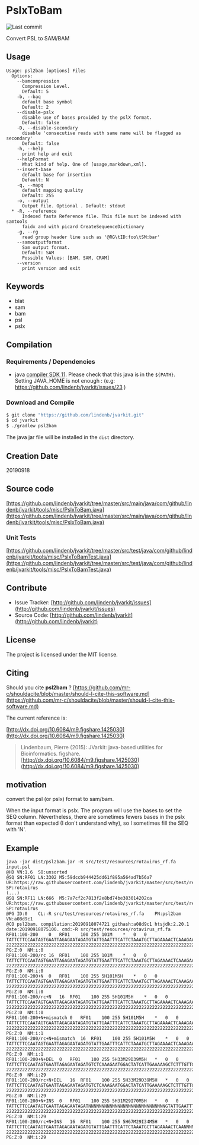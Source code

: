 # PslxToBam

![Last commit](https://img.shields.io/github/last-commit/lindenb/jvarkit.png)

Convert PSL to SAM/BAM


## Usage

```
Usage: psl2bam [options] Files
  Options:
    --bamcompression
      Compression Level.
      Default: 5
    -b, --baq
      default base symbol
      Default: 2
    --disable-pslx
      disable use of bases provided by the pslX format.
      Default: false
    -D, --disable-secondary
      disable 'consecutive reads with same name will be flagged as secondary'
      Default: false
    -h, --help
      print help and exit
    --helpFormat
      What kind of help. One of [usage,markdown,xml].
    --insert-base
      default base for insertion
      Default: N
    -q, --mapq
      default mapping quality
      Default: 255
    -o, --output
      Output file. Optional . Default: stdout
  * -R, --reference
      Indexed fasta Reference file. This file must be indexed with samtools 
      faidx and with picard CreateSequenceDictionary
    -g, --rg
      read group header line such as '@RG\tID:foo\tSM:bar'
    --samoutputformat
      Sam output format.
      Default: SAM
      Possible Values: [BAM, SAM, CRAM]
    --version
      print version and exit

```


## Keywords

 * blat
 * sam
 * bam
 * psl
 * pslx


## Compilation

### Requirements / Dependencies

* java [compiler SDK 11](https://jdk.java.net/11/). Please check that this java is in the `${PATH}`. Setting JAVA_HOME is not enough : (e.g: https://github.com/lindenb/jvarkit/issues/23 )


### Download and Compile

```bash
$ git clone "https://github.com/lindenb/jvarkit.git"
$ cd jvarkit
$ ./gradlew psl2bam
```

The java jar file will be installed in the `dist` directory.


## Creation Date

20190918

## Source code 

[https://github.com/lindenb/jvarkit/tree/master/src/main/java/com/github/lindenb/jvarkit/tools/misc/PslxToBam.java](https://github.com/lindenb/jvarkit/tree/master/src/main/java/com/github/lindenb/jvarkit/tools/misc/PslxToBam.java)

### Unit Tests

[https://github.com/lindenb/jvarkit/tree/master/src/test/java/com/github/lindenb/jvarkit/tools/misc/PslxToBamTest.java](https://github.com/lindenb/jvarkit/tree/master/src/test/java/com/github/lindenb/jvarkit/tools/misc/PslxToBamTest.java)


## Contribute

- Issue Tracker: [http://github.com/lindenb/jvarkit/issues](http://github.com/lindenb/jvarkit/issues)
- Source Code: [http://github.com/lindenb/jvarkit](http://github.com/lindenb/jvarkit)

## License

The project is licensed under the MIT license.

## Citing

Should you cite **psl2bam** ? [https://github.com/mr-c/shouldacite/blob/master/should-I-cite-this-software.md](https://github.com/mr-c/shouldacite/blob/master/should-I-cite-this-software.md)

The current reference is:

[http://dx.doi.org/10.6084/m9.figshare.1425030](http://dx.doi.org/10.6084/m9.figshare.1425030)

> Lindenbaum, Pierre (2015): JVarkit: java-based utilities for Bioinformatics. figshare.
> [http://dx.doi.org/10.6084/m9.figshare.1425030](http://dx.doi.org/10.6084/m9.figshare.1425030)


## motivation

convert the psl  (or pslx) format to sam/bam.

When the input format is pslx. The program will use the bases to set the SEQ column. Nevertheless, there are sometimes fewers bases in the pslx format than expected (I don't understand why), so I sometimes fill the SEQ with 'N'.

## Example

```
java -jar dist/psl2bam.jar -R src/test/resources/rotavirus_rf.fa   input.psl
@HD	VN:1.6	SO:unsorted
@SQ	SN:RF01	LN:3302	M5:59dccb944425dd61f895a564ad7b56a7	UR:https://raw.githubusercontent.com/lindenb/jvarkit/master/src/test/resources/rotavirus_rf.fa	SP:rotavirus
(...)
@SQ	SN:RF11	LN:666	M5:7a7cf2c7813f2e8bd74be383014202ca	UR:https://raw.githubusercontent.com/lindenb/jvarkit/master/src/test/resources/rotavirus_rf.fa	SP:rotavirus
@PG	ID:0	CL:-R src/test/resources/rotavirus_rf.fa	PN:psl2bam	VN:a08d9c1
@CO	psl2bam. compilation:20190918074721 githash:a08d9c1 htsjdk:2.20.1 date:20190918075100. cmd:-R src/test/resources/rotavirus_rf.fa
RF01:100-200	0	RF01	100	255	101M	*	0	0	TATTCTTCCAATAGTGAATTAGAGAATAGATGTATTGAATTTCATTCTAAATGCTTAGAAAACTCAAAGAATGGACTATCATTGAAAAAGCTCTTTGTTGA	22222222222222222222222222222222222222222222222222222222222222222222222222222222222222222222222222222	PG:Z:0	NM:i:0
RF01:100-200/rc	16	RF01	100	255	101M	*	0	0	TATTCTTCCAATAGTGAATTAGAGAATAGATGTATTGAATTTCATTCTAAATGCTTAGAAAACTCAAAGAATGGACTATCATTGAAAAAGCTCTTTGTTGA	22222222222222222222222222222222222222222222222222222222222222222222222222222222222222222222222222222	PG:Z:0	NM:i:0
RF01:100-200+N	0	RF01	100	255	5H101M5H	*	0	0	TATTCTTCCAATAGTGAATTAGAGAATAGATGTATTGAATTTCATTCTAAATGCTTAGAAAACTCAAAGAATGGACTATCATTGAAAAAGCTCTTTGTTGA	22222222222222222222222222222222222222222222222222222222222222222222222222222222222222222222222222222	PG:Z:0	NM:i:0
RF01:100-200/rc+N	16	RF01	100	255	5H101M5H	*	0	0	TATTCTTCCAATAGTGAATTAGAGAATAGATGTATTGAATTTCATTCTAAATGCTTAGAAAACTCAAAGAATGGACTATCATTGAAAAAGCTCTTTGTTGA	22222222222222222222222222222222222222222222222222222222222222222222222222222222222222222222222222222	PG:Z:0	NM:i:0
RF01:100-200+N+mismatch	0	RF01	100	255	5H101M5H	*	0	0	TATTCTTCCAATAGTGAATTAGAGAATAGATGTATTGAATTTCATTCTAAATGCTTAGAAAACTCAAAGAATGGACTATCATTGAAAAAGCTCTTTGTTGA	22222222222222222222222222222222222222222222222222222222222222222222222222222222222222222222222222222	PG:Z:0	NM:i:1
RF01:100-200/rc+N+mismatch	16	RF01	100	255	5H101M5H	*	0	0	TATTCTTCCAATAGTGAATTAGAGAATAGATGTATTGAATTTCATTCTAAATGCTTAGAAAACTCAAAGAATGGACTATCATTGAAAAAGCTCTTTGTTGA	22222222222222222222222222222222222222222222222222222222222222222222222222222222222222222222222222222	PG:Z:0	NM:i:1
RF01:100-200+N+DEL	0	RF01	100	255	5H33M29D39M5H	*	0	0	TATTCTTCCAATAGTGAATTAGAGAATAGATGTCTCAAAGAATGGACTATCATTGAAAAAGCTCTTTGTTGA	222222222222222222222222222222222222222222222222222222222222222222222222	PG:Z:0	NM:i:29
RF01:100-200/rc+N+DEL	16	RF01	100	255	5H33M29D39M5H	*	0	0	TATTCTTCCAATAGTGAATTAGAGAATAGATGTCTCAAAGAATGGACTATCATTGAAAAAGCTCTTTGTTGA	222222222222222222222222222222222222222222222222222222222222222222222222	PG:Z:0	NM:i:29
RF01:100-200+N+INS	0	RF01	100	255	5H31M29I70M5H	*	0	0	TATTCTTCCAATAGTGAATTAGAGAATAGATNNNNNNNNNNNNNNNNNNNNNNNNNNNNNGTATTGAATTTCATTCTAAATGCTTAGAAAACTCAAAGAATGGACTATCATTGAAAAAGCTCTTTGTTGA	2222222222222222222222222222222222222222222222222222222222222222222222222222222222222222222222222222222222222222222222222222222222	PG:Z:0	NM:i:29
RF01:100-200/rc+N+INS	16	RF01	100	255	5H67M29I34M5H	*	0	0	TATTCTTCCAATAGTGAATTAGAGAATAGATGTATTGAATTTCATTCTAAATGCTTAGAAAACTCAANNNNNNNNNNNNNNNNNNNNNNNNNNNNNAGAATGGACTATCATTGAAAAAGCTCTTTGTTGA	2222222222222222222222222222222222222222222222222222222222222222222222222222222222222222222222222222222222222222222222222222222222	PG:Z:0	NM:i:29
```

